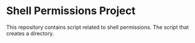 # Shell Permissions Project

This repository contains script related to shell permissions. The script that creates a directory.
